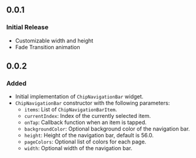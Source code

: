 ## 0.0.1

### Initial Release
- Customizable width and height
- Fade Transition animation

## 0.0.2

### Added
- Initial implementation of `ChipNavigationBar` widget.
- `ChipNavigationBar` constructor with the following parameters:
  - `items`: List of `ChipNavigationBarItem`.
  - `currentIndex`: Index of the currently selected item.
  - `onTap`: Callback function when an item is tapped.
  - `backgroundColor`: Optional background color of the navigation bar.
  - `height`: Height of the navigation bar, default is 56.0.
  - `pageColors`: Optional list of colors for each page.
  - `width`: Optional width of the navigation bar.